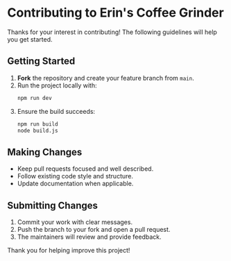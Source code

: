 # Contributing to Erin's Coffee Grinder

Thanks for your interest in contributing! The following guidelines will help you get started.

## Getting Started

1. **Fork** the repository and create your feature branch from `main`.
2. Run the project locally with:
   ```bash
   npm run dev
   ```
3. Ensure the build succeeds:
   ```bash
   npm run build
   node build.js
   ```

## Making Changes

- Keep pull requests focused and well described.
- Follow existing code style and structure.
- Update documentation when applicable.

## Submitting Changes

1. Commit your work with clear messages.
2. Push the branch to your fork and open a pull request.
3. The maintainers will review and provide feedback.

Thank you for helping improve this project!

